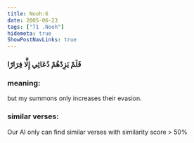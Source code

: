 ```yaml
---
title: Nooh:6
date: 2005-06-23
tags: ["71 .Nooh"]
hidemeta: true 
ShowPostNavLinks: true 
---
```

### فَلَمْ يَزِدْهُمْ دُعَائِي إِلَّا فِرَارًا
### meaning: 
but my summons only increases their evasion.
### similar verses: 

Our AI only can find similar verses with similarity score > 50% 





